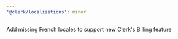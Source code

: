 ```yaml
---
'@clerk/localizations': minor
---
```


Add missing French locales to support new Clerk's Billing feature
